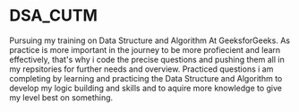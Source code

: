 # DSA_CUTM

Pursuing my training on Data Structure and Algorithm At GeeksforGeeks. As practice is more important in the journey to be more profiecient and learn effectively, that's why i code the precise questions and pushing them all in my repsitories for further needs and overview. 
Practiced questions i am completing by learning and practicing the Data Structure and Algorithm to develop my logic building and skills and to aquire more knowledge to give my level best on something.
